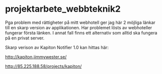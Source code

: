 projektarbete_webbteknik2
=========================
Pga problem med rättigheter på mitt webhotell ger jag här 2 möjliga länkar till en skarp version av applikationen.
Har problemet lösts av webhoteller fungerar första länken. 
I annat fall finns ett alternativ som alltid ska fungera på en privat server.

Skarp verison av Kapiton Notifier 1.0 kan hittas här:

http://kapiton.jimmywester.se/

http://85.225.188.58/projects/kapiton/
